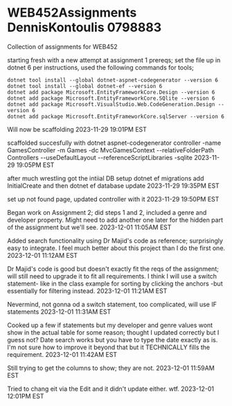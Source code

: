 # WEB452Assignments DennisKontoulis 0798883
 Collection of assignments for WEB452

starting fresh with a new attempt at assignment 1 prereqs;
set the file up in dotnet 6 per instructions, used the following commands for tools;


    dotnet tool install --global dotnet-aspnet-codegenerator --version 6
    dotnet tool install --global dotnet-ef --version 6
    dotnet add package Microsoft.EntityFrameworkCore.Design --version 6
    dotnet add package Microsoft.EntityFrameworkCore.SQlite --version 6
    dotnet add package Microsoft.VisualStudio.Web.CodeGeneration.Design --version 6
    dotnet add package Microsoft.EntityFrameworkCore.sqlServer --version 6

Will now be scaffolding 
2023-11-29 19:01PM EST

scaffolded succesfully with
dotnet aspnet-codegenerator controller -name GamesController -m Games -dc MvcGamesContext --relativeFolderPath Controllers --useDefaultLayout --referenceScriptLibraries -sqlite
2023-11-29 19:05PM EST

after much wrestling got the intiial DB setup
dotnet ef migrations add InitialCreate
and then
dotnet ef database update
2023-11-29 19:35PM EST


set up not found page, updated controller with it
2023-11-29 19:50PM EST

Began work on Assignment 2; did steps 1 and 2, included a genre and developer property.  Might need to add another one later for the hidden part of the assignment but we'll see.
2023-12-01 11:05AM EST

Added search functionality using Dr Majid's code as reference; surprisingly easy to integrate.  I feel much better about this project than I do the first one.
2023-12-01 11:12AM EST

Dr Majid's code is good but doesn't exactly fit the reqs of the assignment; will still need to upgrade it to fit all requirements.  I think I will use a switch statement- like
in the class example for sorting by clicking the anchors -but essentially for filtering instead.
2023-12-01 11:21AM EST

Nevermind, not gonna od a switch statement, too complicated, will use IF statements
2023-12-01 11:31AM EST

Cooked up a few if statements but my developer and genre values wont show in the actual table for some reason; thought I updated correctly but I guess not?
Date search works but you have to type the date exactly as is.  I'm not sure how to improve it beyond that but it TECHNICALLY fills the requirement.
2023-12-01 11:42AM EST

Still trying to get the columns to show; they are not.
2023-12-01 11:59AM EST

Tried to chang eit via the Edit and it didn't update either. wtf.
2023-12-01 12:01PM EST